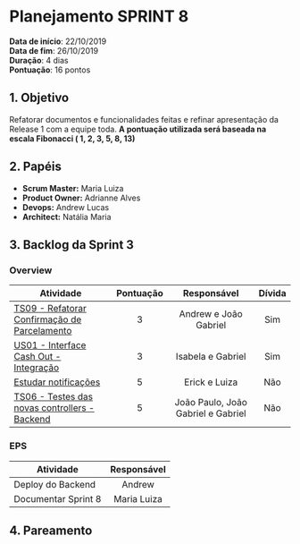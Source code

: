 # Planejamento SPRINT 8

**Data de início**: 22/10/2019 <br/>
**Data de fim**: 26/10/2019 <br/>
**Duração**: 4 dias <br/>
**Pontuação**: 16 pontos 

## 1. Objetivo

Refatorar documentos e funcionalidades feitas e refinar apresentação da Release 1 com a equipe toda. **A pontuação utilizada será baseada na escala Fibonacci ( 1, 2, 3, 5, 8, 13)**


## 2. Papéis 

* **Scrum Master:** Maria Luiza
* **Product Owner:** Adrianne Alves
* **Devops:** Andrew Lucas
* **Architect:** Natália Maria


## 3. Backlog da Sprint 3

### Overview
| Atividade | Pontuação | Responsável | Dívida |
| -------- | :----: | :----: | :----: |
|[TS09 - Refatorar Confirmação de Parcelamento](https://github.com/fga-eps-mds/2019.2-over26/issues/114) | 3 | Andrew e João Gabriel  | Sim |
|[US01 - Interface Cash Out - Integração](https://github.com/fga-eps-mds/2019.2-over26/issues/112) | 3 | Isabela e Gabriel | Sim |
| [Estudar notificações]() | 5 | Erick e Luiza | Não |
| [TS06 - Testes das novas controllers - Backend](https://github.com/fga-eps-mds/2019.2-Over26/issues/99) | 5 | João Paulo, João Gabriel e Gabriel | Não |



### EPS
| Atividade | Responsável |
| -------- | :----: |
| Deploy do Backend | Andrew |
| Documentar Sprint 8 | Maria Luiza |

## 4. Pareamento
<!-- ![](../../images/metrics_agile/pareamento_sprint7.png) -->